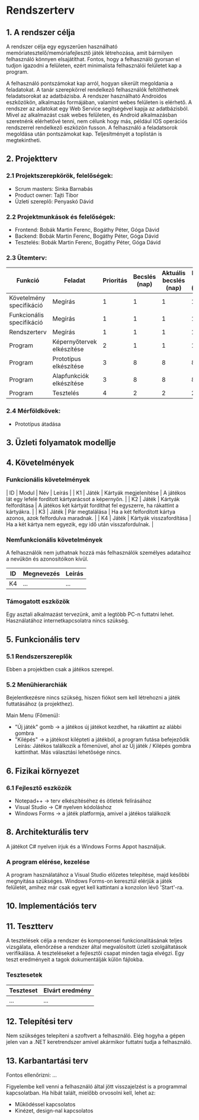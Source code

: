 # Rendszerterv
## 1. A rendszer célja

A rendszer célja egy egyszerűen használható memóriatesztelő/memóriafejlesztő játék létrehozása, amit bármilyen felhasználó könnyen elsajátíthat.
Fontos, hogy a felhasználó gyorsan el tudjon igazodni a felületen, ezért minimalista felhasználói felületet kap a program.

 A felhasználó pontszámokat kap
arról, hogyan sikerült megoldania a feladatokat.  A tanár szerepkörrel rendelkező felhasználók
feltölthetnek feladatsorokat az adatbázisba. A rendszer használható
Androidos eszközökön, alkalmazás formájában, valamint webes felületen is
elérhető. A rendszer az adatokat egy Web Service segítségével kapja az
adatbázisból. Mivel az alkalmazást csak webes felületen, és Android
alkalmazásban szeretnénk elérhetővé tenni, nem célunk hogy más, például
IOS operációs rendszerrel rendelkező eszközön fusson. A felhasználó a
feladatsorok megoldása után pontszámokat kap. Teljesítményét a toplistán is
megtekintheti.

## 2. Projektterv

### 2.1 Projektszerepkörök, felelőségek:
   * Scrum masters: Sinka Barnabás
   * Product owner: Tajti Tibor
   * Üzleti szereplő: Penyaskó Dávid
     
### 2.2 Projektmunkások és felelőségek:
   * Frontend:   Bobák Martin Ferenc, Bogáthy Péter, Góga Dávid 
   * Backend:    Bobák Martin Ferenc, Bogáthy Péter, Góga Dávid 
   * Tesztelés:  Bobák Martin Ferenc, Bogáthy Péter, Góga Dávid 
     
### 2.3 Ütemterv:

|Funkció                  | Feladat                                | Prioritás | Becslés (nap) | Aktuális becslés (nap) | Eltelt idő (nap) | Becsült idő (nap) |
|-------------------------|----------------------------------------|-----------|---------------|------------------------|------------------|---------------------|
|Követelmény specifikáció |Megírás                                 |         1 |             1 |                      1 |                1 |                   1 |             
|Funkcionális specifikáció|Megírás                                 |         1 |             1 |                      1 |                1 |                   1 |
|Rendszerterv             |Megírás                                 |         1 |             1 |                      1 |                1 |                   1 |
|Program                  |Képernyőtervek elkészítése              |         2 |             1 |                      1 |                1 |                   1 |
|Program                  |Prototípus elkészítése                  |         3 |             8 |                      8 |                8 |                   8 |
|Program                  |Alapfunkciók elkészítése                |         3 |             8 |                      8 |                8 |                   8 |
|Program                  |Tesztelés                               |         4 |             2 |                      2 |                2 |                   2 |

### 2.4 Mérföldkövek:
   * Prototípus átadása

## 3. Üzleti folyamatok modellje

## 4. Követelmények

### Funkcionális követelmények

| ID | Modul | Név | Leírás |
| K1 | Játék | Kártyák megjelenítése | A játékos lát egy lefelé fordított kártyarácsot a képernyőn. |
| K2 | Játék | Kártyák felfordítása | A játékos két kártyát fordíthat fel egyszerre, ha rákattint a kártyákra. |
| K3 | Játék | Pár megtalálása | Ha a két felfordított kártya azonos, azok felfordulva maradnak. |
| K4 | Játék | Kártyák visszafordítása | Ha a két kártya nem egyezik, egy idő után visszafordulnak. |

### Nemfunkcionális követelmények

A felhasználók nem juthatnak hozzá más felhasználók személyes adataihoz a
nevükön és azonosítóikon kívül.

| ID | Megnevezés | Leírás |
| --- | --- | --- |
| K4 | ... | ... |

### Támogatott eszközök

Egy asztali alkalmazást tervezünk, amit a legtöbb PC-n futtatni lehet. Használatához internetkapcsolatra nincs szükség.

## 5. Funkcionális terv

### 5.1 Rendszerszereplők

Ebben a projektben csak a játékos szerepel.

### 5.2 Menühierarchiák

Bejelentkezésre nincs szükség, hiszen fiókot sem kell létrehozni a játék futtatásához (a projekthez).

Main Menu (Főmenü):
- "Új játék" gomb -> a játékos új játékot kezdhet, ha rákattint az alábbi gombra
- "Kilépés" -> a játékost kilépteti a játékból, a program futása befejeződik
Leírás: Játékos találkozik a főmenüvel, ahol az Új játék / Kilépés gombra kattinthat. Más választási lehetősége nincs.

## 6. Fizikai környezet

### 6.1 Fejlesztő eszközök
- Notepad++ -> terv elkészítéséhez és ötletek felírásához 
- Visual Studio -> C# nyelven kódoláshoz
- Windows Forms -> a játék platformja, amivel a játékos találkozik 

## 8. Architekturális terv

A játékot C# nyelven írjuk és a Windows Forms Appot használjuk.

### A program elérése, kezelése
A program használatához a Visual Studio előzetes telepítése, majd későbbi megnyitása szükséges. Windows Forms-on keresztül elérjük a játék felületét, amihez már csak egyet kell kattintani a konzolon lévő 'Start'-ra. 

## 10. Implementációs terv

## 11. Tesztterv

A tesztelések célja a rendszer és komponensei funkcionalitásának teljes vizsgálata,
ellenőrzése a rendszer által megvalósított üzleti szolgáltatások verifikálása.
A teszteléseket a fejlesztői csapat minden tagja elvégzi.
Egy teszt eredményeit a tagok dokumentálják külön fájlokba.

### Tesztesetek

 | Teszteset | Elvárt eredmény | 
 |-----------|-----------------| 
 | ... | ... |


## 12. Telepítési terv

Nem szükséges telepíteni a szoftvert a felhasználó. Elég hogyha a gépen jelen van a .NET keretrendszer amivel akármikor futtatni tudja a felhasználó.

## 13. Karbantartási terv

Fontos ellenőrizni:
...

Figyelembe kell venni a felhasználó által jött visszajelzést is a programmal kapcsolatban.
Ha hibát talált, mielőbb orvosolni kell, lehet az:
*	Működéssel kapcsolatos
*	Kinézet, design-nal kapcsolatos

